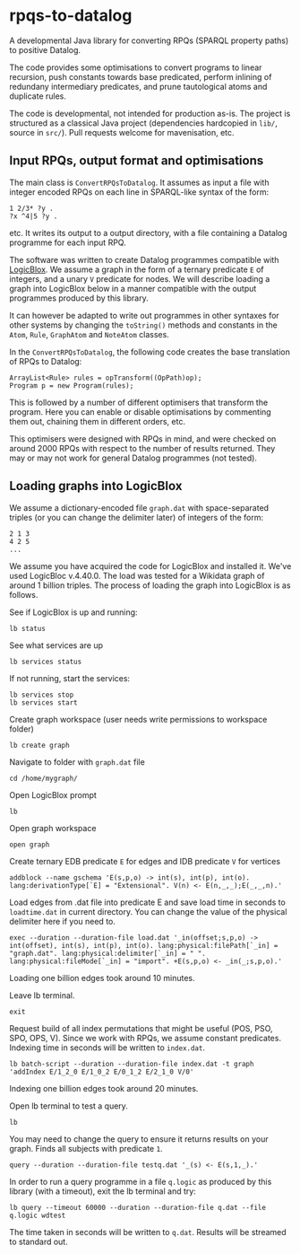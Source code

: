 # rpqs-to-datalog
A developmental Java library for converting RPQs (SPARQL property paths) to positive Datalog.

The code provides some optimisations to convert programs to linear recursion, push constants towards base predicated, perform inlining of redundany intermediary predicates, and prune tautological atoms and duplicate rules.

The code is developmental, not intended for production as-is. The project is structured as a classical Java project (dependencies hardcopied in `lib/`, source in `src/`). Pull requests welcome for mavenisation, etc.

## Input RPQs, output format and optimisations

The main class is `ConvertRPQsToDatalog`. It assumes as input a file with integer encoded RPQs on each line in SPARQL-like syntax of the form:

```
1 2/3* ?y .
?x ^4|5 ?y .
```

etc. It writes its output to a output directory, with a file containing a Datalog programme for each input RPQ.

The software was written to create Datalog programmes compatible with [LogicBlox](https://developer.logicblox.com/). We assume a graph in the form of a ternary predicate `E` of integers, and a unary `V` predicate for nodes. We will describe loading a graph into LogicBlox below in a manner compatible with the output programmes produced by this library. 

It can however be adapted to write out programmes in other syntaxes for other systems by changing the `toString()` methods and constants in the `Atom`, `Rule`, `GraphAtom` and `NoteAtom` classes.

In the `ConvertRPQsToDatalog`, the following code creates the base translation of RPQs to Datalog:

```
ArrayList<Rule> rules = opTransform((OpPath)op);
Program p = new Program(rules);
```

This is followed by a number of different optimisers that transform the program. Here you can enable or disable optimisations by commenting them out, chaining them in different orders, etc. 

This optimisers were designed with RPQs in mind, and were checked on around 2000 RPQs with respect to the number of results returned. They may or may not work for general Datalog programmes (not tested). 

## Loading graphs into LogicBlox

We assume a dictionary-encoded file `graph.dat` with space-separated triples (or you can change the delimiter later) of integers of the form:

```
2 1 3
4 2 5
...
```

We assume you have acquired the code for LogicBlox and installed it. We've used LogicBloc v.4.40.0. The load was tested for a Wikidata graph of around 1 billion triples. The process of loading the graph into LogicBlox is as follows.

See if LogicBlox is up and running:

```
lb status
```

See what services are up

```
lb services status
```

If not running, start the services:

```
lb services stop
lb services start
```

Create graph workspace (user needs write permissions to workspace folder)

```
lb create graph
```

Navigate to folder with `graph.dat` file

```
cd /home/mygraph/
```

Open LogicBlox prompt

```
lb
```


Open graph workspace

```
open graph
```

Create ternary EDB predicate `E` for edges and IDB predicate `V` for vertices

```
addblock --name gschema 'E(s,p,o) -> int(s), int(p), int(o). lang:derivationType[`E] = "Extensional". V(n) <- E(n,_,_);E(_,_,n).'
```

Load edges from .dat file into predicate E and save load time in seconds to `loadtime.dat` in current directory. You can change the value of the physical delimiter here if you need to.

```
exec --duration --duration-file load.dat '_in(offset;s,p,o) -> int(offset), int(s), int(p), int(o). lang:physical:filePath[`_in] = "graph.dat". lang:physical:delimiter[`_in] = " ". lang:physical:fileMode[`_in] = "import". +E(s,p,o) <- _in(_;s,p,o).'
```

Loading one billion edges took around 10 minutes.

Leave lb terminal.

```
exit
```

Request build of all index permutations that might be useful (POS, PSO, SPO, OPS, V). Since we work with RPQs, we assume constant predicates. Indexing time in seconds will be written to `index.dat`.

```
lb batch-script --duration --duration-file index.dat -t graph 'addIndex E/1_2_0 E/1_0_2 E/0_1_2 E/2_1_0 V/0'
```

Indexing one billion edges took around 20 minutes.

Open lb terminal to test a query.

```
lb
```

You may need to change the query to ensure it returns results on your graph. Finds all subjects with predicate `1`.

```
query --duration --duration-file testq.dat '_(s) <- E(s,1,_).'
```

In order to run a query programme in a file `q.logic` as produced by this library (with a timeout), exit the lb terminal and try:

```
lb query --timeout 60000 --duration --duration-file q.dat --file q.logic wdtest
```

The time taken in seconds will be written to `q.dat`. Results will be streamed to standard out.
